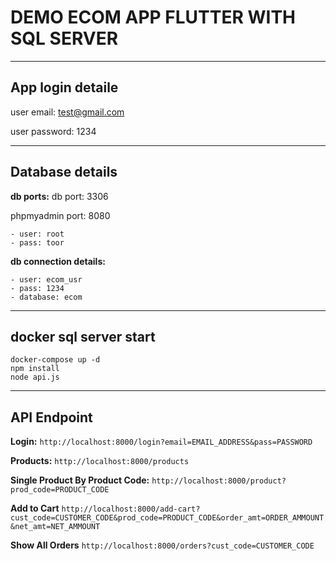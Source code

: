 # DEMO ECOM APP FLUTTER WITH SQL SERVER 
----------------------

## App login detaile
user email: test@gmail.com

user password: 1234

------------------

## Database details

**db ports:**
db port: 3306

phpmyadmin port: 8080

    - user: root
    - pass: toor


**db connection details:**
    
    - user: ecom_usr
    - pass: 1234
    - database: ecom

----------------

## docker sql server start 

```
docker-compose up -d
npm install
node api.js
```
----------------

## API Endpoint

**Login:**
`http://localhost:8000/login?email=EMAIL_ADDRESS&pass=PASSWORD`

**Products:**
`http://localhost:8000/products`

**Single Product By Product Code:**
`http://localhost:8000/product?prod_code=PRODUCT_CODE`

**Add to Cart**
`http://localhost:8000/add-cart?cust_code=CUSTOMER_CODE&prod_code=PRODUCT_CODE&order_amt=ORDER_AMMOUNT&net_amt=NET_AMMOUNT`

**Show All Orders**
`http://localhost:8000/orders?cust_code=CUSTOMER_CODE`

